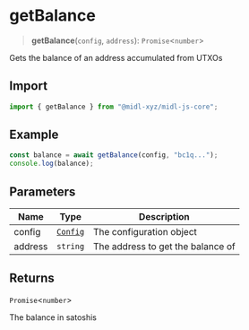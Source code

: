 # getBalance

> **getBalance**(`config`, `address`): `Promise`\<`number`\>

Gets the balance of an address accumulated from UTXOs

## Import

```ts
import { getBalance } from "@midl-xyz/midl-js-core";
```

## Example

```ts
const balance = await getBalance(config, "bc1q...");
console.log(balance);
```

## Parameters

| Name    | Type                                                         | Description                       |
| ------- | ------------------------------------------------------------ | --------------------------------- |
| config  | [`Config`](../configuration/index#creating-a-configuration-object) | The configuration object          |
| address | `string`                                                     | The address to get the balance of |

## Returns

`Promise`\<`number`\>

The balance in satoshis
